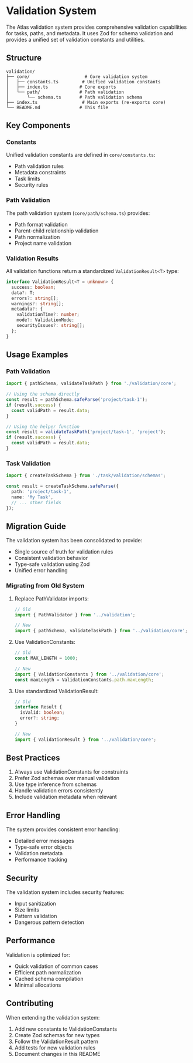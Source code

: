 # Validation System

The Atlas validation system provides comprehensive validation capabilities for tasks, paths, and
metadata. It uses Zod for schema validation and provides a unified set of validation constants and
utilities.

## Structure

```
validation/
├── core/                     # Core validation system
│   ├── constants.ts         # Unified validation constants
│   ├── index.ts            # Core exports
│   └── path/               # Path validation
│       └── schema.ts       # Path validation schema
├── index.ts                 # Main exports (re-exports core)
└── README.md               # This file
```

## Key Components

### Constants

Unified validation constants are defined in `core/constants.ts`:

- Path validation rules
- Metadata constraints
- Task limits
- Security rules

### Path Validation

The path validation system (`core/path/schema.ts`) provides:

- Path format validation
- Parent-child relationship validation
- Path normalization
- Project name validation

### Validation Results

All validation functions return a standardized `ValidationResult<T>` type:

```typescript
interface ValidationResult<T = unknown> {
  success: boolean;
  data?: T;
  errors?: string[];
  warnings?: string[];
  metadata?: {
    validationTime?: number;
    mode?: ValidationMode;
    securityIssues?: string[];
  };
}
```

## Usage Examples

### Path Validation

```typescript
import { pathSchema, validateTaskPath } from './validation/core';

// Using the schema directly
const result = pathSchema.safeParse('project/task-1');
if (result.success) {
  const validPath = result.data;
}

// Using the helper function
const result = validateTaskPath('project/task-1', 'project');
if (result.success) {
  const validPath = result.data;
}
```

### Task Validation

```typescript
import { createTaskSchema } from './task/validation/schemas';

const result = createTaskSchema.safeParse({
  path: 'project/task-1',
  name: 'My Task',
  // ... other fields
});
```

## Migration Guide

The validation system has been consolidated to provide:

- Single source of truth for validation rules
- Consistent validation behavior
- Type-safe validation using Zod
- Unified error handling

### Migrating from Old System

1. Replace PathValidator imports:

   ```typescript
   // Old
   import { PathValidator } from '../validation';

   // New
   import { pathSchema, validateTaskPath } from '../validation/core';
   ```

2. Use ValidationConstants:

   ```typescript
   // Old
   const MAX_LENGTH = 1000;

   // New
   import { ValidationConstants } from '../validation/core';
   const maxLength = ValidationConstants.path.maxLength;
   ```

3. Use standardized ValidationResult:

   ```typescript
   // Old
   interface Result {
     isValid: boolean;
     error?: string;
   }

   // New
   import { ValidationResult } from '../validation/core';
   ```

## Best Practices

1. Always use ValidationConstants for constraints
2. Prefer Zod schemas over manual validation
3. Use type inference from schemas
4. Handle validation errors consistently
5. Include validation metadata when relevant

## Error Handling

The system provides consistent error handling:

- Detailed error messages
- Type-safe error objects
- Validation metadata
- Performance tracking

## Security

The validation system includes security features:

- Input sanitization
- Size limits
- Pattern validation
- Dangerous pattern detection

## Performance

Validation is optimized for:

- Quick validation of common cases
- Efficient path normalization
- Cached schema compilation
- Minimal allocations

## Contributing

When extending the validation system:

1. Add new constants to ValidationConstants
2. Create Zod schemas for new types
3. Follow the ValidationResult pattern
4. Add tests for new validation rules
5. Document changes in this README
